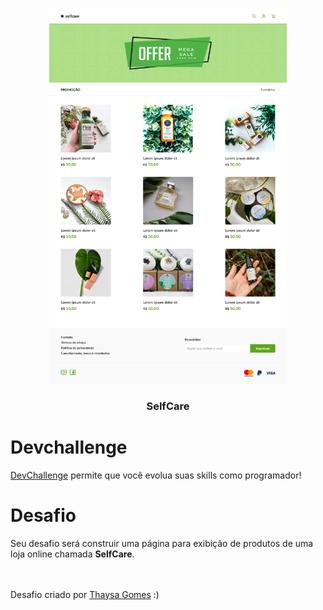<br />
<p align="center">
   <img src="design/desktop.png" width="380" height="600">
   <h3 align="center">SelfCare</h3>
</p>

# Devchallenge 
<a href="https://devchallenge.now.sh/">DevChallenge</a> permite que você evolua suas skills como programador!
<br />

# Desafio
Seu desafio será construir uma página para exibição de produtos de uma loja online chamada <strong>SelfCare</strong>. <br> <br>
<br />

Desafio criado por <a href="https://github.com/thaysagomes">Thaysa Gomes</a> :)
